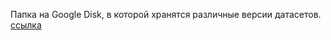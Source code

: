 Папка на Google Disk, в которой хранятся различные версии датасетов. [ссылка](https://drive.google.com/drive/folders/1W4W0WbF7pthxrvgNpeN5X_E_XkQ2RzAn?usp=sharing)
